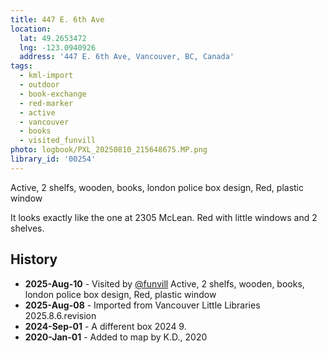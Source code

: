 ```yaml
---
title: 447 E. 6th Ave
location:
  lat: 49.2653472
  lng: -123.0940926
  address: '447 E. 6th Ave, Vancouver, BC, Canada'
tags:
  - kml-import
  - outdoor
  - book-exchange
  - red-marker
  - active
  - vancouver
  - books
  - visited_funvill    
photo: logbook/PXL_20250810_215648675.MP.png
library_id: '00254'
---
```


Active, 2 shelfs, wooden, books, london police box design, Red, plastic window

It looks exactly like the one at 2305 McLean. Red with little windows and 2 shelves.

## History

- **2025-Aug-10** - Visited by [@funvill](https://blog.abluestar.com) Active, 2 shelfs, wooden, books, london police box design, Red, plastic window
- **2025-Aug-08** - Imported from Vancouver Little Libraries 2025.8.6.revision
- **2024-Sep-01** - A different box 2024 9.
- **2020-Jan-01** - Added to map by K.D., 2020
